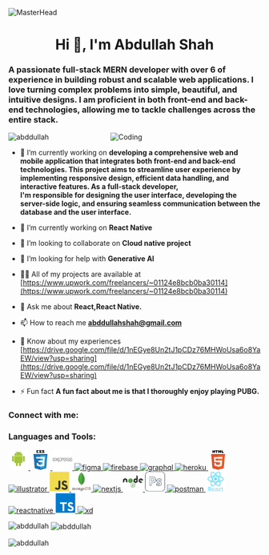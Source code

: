 ![MasterHead](https://firebasestorage.googleapis.com/v0/b/morinaga-9bd8a.appspot.com/o/design.jpg?alt=media&token=babe80d4-465c-411a-a78d-92d774f235bd)

<h1 align="center">Hi 👋, I'm Abdullah Shah</h1>
<h3 align="left">A passionate full-stack MERN developer with over 6 of experience in building robust and scalable web applications. I love turning complex problems into simple, beautiful, and intuitive designs. I am proficient in both front-end and back-end technologies, allowing me to tackle challenges across the entire stack.</h3>

<img align="right" alt="Coding" width="300" style="margin-left: 30px;"  src="https://cdn.dribbble.com/users/1162077/screenshots/3848914/programmer.gif">



<p align="left" > <img src="https://komarev.com/ghpvc/?username=abddullah&label=Profile%20views&color=0e75b6&style=flat" alt="abddullah" /> </p>

- 🔭 I’m currently working on **developing a comprehensive web and mobile application that integrates both front-end and back-end technologies. This project aims to streamline user experience by implementing responsive design, efficient data handling, and interactive features. As a full-stack developer,<br/> I'm responsible for designing the user interface, developing the server-side logic, and ensuring seamless communication between the database and the user interface.**

- 🌱 I’m currently working on **React Native**

- 👯 I’m looking to collaborate on **Cloud native project**

- 🤝 I’m looking for help with **Generative AI**

- 👨‍💻 All of my projects are available at [https://www.upwork.com/freelancers/~01124e8bcb0ba30114](https://www.upwork.com/freelancers/~01124e8bcb0ba30114)

- 💬 Ask me about **React,React Native.**

- 📫 How to reach me **abddullahshah@gmail.com**

- 📄 Know about my experiences [https://drive.google.com/file/d/1nEGye8Un2tJ1pCDz76MHWoUsa6o8YaEW/view?usp=sharing](https://drive.google.com/file/d/1nEGye8Un2tJ1pCDz76MHWoUsa6o8YaEW/view?usp=sharing)

- ⚡ Fun fact **A fun fact about me is that I thoroughly enjoy playing PUBG.**

<h3 align="left">Connect with me:</h3>
<p align="left">
</p>

<h3 align="left">Languages and Tools:</h3>
<p align="left"> <a href="https://developer.android.com" target="_blank" rel="noreferrer"> <img src="https://raw.githubusercontent.com/devicons/devicon/master/icons/android/android-original-wordmark.svg" alt="android" width="40" height="40"/> </a> <a href="https://www.w3schools.com/css/" target="_blank" rel="noreferrer"> <img src="https://raw.githubusercontent.com/devicons/devicon/master/icons/css3/css3-original-wordmark.svg" alt="css3" width="40" height="40"/> </a> <a href="https://expressjs.com" target="_blank" rel="noreferrer"> <img src="https://raw.githubusercontent.com/devicons/devicon/master/icons/express/express-original-wordmark.svg" alt="express" width="40" height="40"/> </a> <a href="https://www.figma.com/" target="_blank" rel="noreferrer"> <img src="https://www.vectorlogo.zone/logos/figma/figma-icon.svg" alt="figma" width="40" height="40"/> </a> <a href="https://firebase.google.com/" target="_blank" rel="noreferrer"> <img src="https://www.vectorlogo.zone/logos/firebase/firebase-icon.svg" alt="firebase" width="40" height="40"/> </a> <a href="https://graphql.org" target="_blank" rel="noreferrer"> <img src="https://www.vectorlogo.zone/logos/graphql/graphql-icon.svg" alt="graphql" width="40" height="40"/> </a> <a href="https://heroku.com" target="_blank" rel="noreferrer"> <img src="https://www.vectorlogo.zone/logos/heroku/heroku-icon.svg" alt="heroku" width="40" height="40"/> </a> <a href="https://www.w3.org/html/" target="_blank" rel="noreferrer"> <img src="https://raw.githubusercontent.com/devicons/devicon/master/icons/html5/html5-original-wordmark.svg" alt="html5" width="40" height="40"/> </a> <a href="https://www.adobe.com/in/products/illustrator.html" target="_blank" rel="noreferrer"> <img src="https://www.vectorlogo.zone/logos/adobe_illustrator/adobe_illustrator-icon.svg" alt="illustrator" width="40" height="40"/> </a> <a href="https://developer.mozilla.org/en-US/docs/Web/JavaScript" target="_blank" rel="noreferrer"> <img src="https://raw.githubusercontent.com/devicons/devicon/master/icons/javascript/javascript-original.svg" alt="javascript" width="40" height="40"/> </a> <a href="https://www.mongodb.com/" target="_blank" rel="noreferrer"> <img src="https://raw.githubusercontent.com/devicons/devicon/master/icons/mongodb/mongodb-original-wordmark.svg" alt="mongodb" width="40" height="40"/> </a> <a href="https://nextjs.org/" target="_blank" rel="noreferrer"> <img src="https://cdn.worldvectorlogo.com/logos/nextjs-2.svg" alt="nextjs" width="40" height="40"/> </a> <a href="https://nodejs.org" target="_blank" rel="noreferrer"> <img src="https://raw.githubusercontent.com/devicons/devicon/master/icons/nodejs/nodejs-original-wordmark.svg" alt="nodejs" width="40" height="40"/> </a> <a href="https://www.photoshop.com/en" target="_blank" rel="noreferrer"> <img src="https://raw.githubusercontent.com/devicons/devicon/master/icons/photoshop/photoshop-line.svg" alt="photoshop" width="40" height="40"/> </a> <a href="https://postman.com" target="_blank" rel="noreferrer"> <img src="https://www.vectorlogo.zone/logos/getpostman/getpostman-icon.svg" alt="postman" width="40" height="40"/> </a> <a href="https://reactjs.org/" target="_blank" rel="noreferrer"> <img src="https://raw.githubusercontent.com/devicons/devicon/master/icons/react/react-original-wordmark.svg" alt="react" width="40" height="40"/> </a> <a href="https://reactnative.dev/" target="_blank" rel="noreferrer"> <img src="https://reactnative.dev/img/header_logo.svg" alt="reactnative" width="40" height="40"/> </a> <a href="https://www.typescriptlang.org/" target="_blank" rel="noreferrer"> <img src="https://raw.githubusercontent.com/devicons/devicon/master/icons/typescript/typescript-original.svg" alt="typescript" width="40" height="40"/> </a> <a href="https://www.adobe.com/products/xd.html" target="_blank" rel="noreferrer"> <img src="https://cdn.worldvectorlogo.com/logos/adobe-xd.svg" alt="xd" width="40" height="40"/> </a> </p>

<p><img align="left" src="https://github-readme-stats.vercel.app/api/top-langs?username=abddullah&show_icons=true&locale=en&layout=compact" alt="abddullah" /></p>

<p>&nbsp;<img align="center" src="https://github-readme-stats.vercel.app/api?username=abddullah&show_icons=true&locale=en" alt="abddullah" /></p>

<p><img align="center" src="https://github-readme-streak-stats.herokuapp.com/?user=abddullah&" alt="abddullah" /></p>
